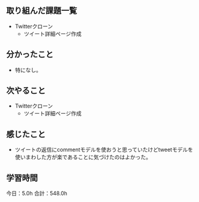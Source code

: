 ## 取り組んだ課題一覧
*  Twitterクローン
   * ツイート詳細ページ作成
## 分かったこと
* 特になし。
  
    
    

## 次やること
*  Twitterクローン
   * ツイート詳細ページ作成
## 感じたこと
* ツイートの返信にcommentモデルを使おうと思っていたけどtweetモデルを使いまわした方が楽であることに気づけたのはよかった。
 
## 学習時間
今日：5.0h
合計：548.0h
